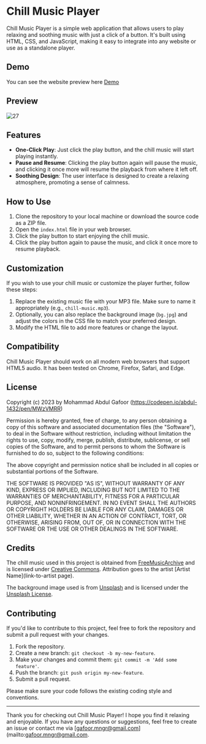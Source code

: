 # Chill Music Player

Chill Music Player is a simple web application that allows users to play relaxing and soothing music with just a click of a button. It's built using HTML, CSS, and JavaScript, making it easy to integrate into any website or use as a standalone player.
## Demo
You can see the website preview here [Demo](https://codepen.io/abdul-1432/pen/MWzVMRR)

## Preview
![27](https://github.com/abdul-1432/js-27_chill_music_palyer/assets/124916666/3484f618-c1fa-4cb0-9846-f8c2aa2394ca)


## Features

- **One-Click Play**: Just click the play button, and the chill music will start playing instantly.
- **Pause and Resume**: Clicking the play button again will pause the music, and clicking it once more will resume the playback from where it left off.
- **Soothing Design**: The user interface is designed to create a relaxing atmosphere, promoting a sense of calmness.

## How to Use

1. Clone the repository to your local machine or download the source code as a ZIP file.
2. Open the `index.html` file in your web browser.
3. Click the play button to start enjoying the chill music.
4. Click the play button again to pause the music, and click it once more to resume playback.

## Customization

If you wish to use your chill music or customize the player further, follow these steps:

1. Replace the existing music file with your MP3 file. Make sure to name it appropriately (e.g., `chill-music.mp3`).
2. Optionally, you can also replace the background image (`bg.jpg`) and adjust the colors in the CSS file to match your preferred design.
3. Modify the HTML file to add more features or change the layout.

## Compatibility

Chill Music Player should work on all modern web browsers that support HTML5 audio. It has been tested on Chrome, Firefox, Safari, and Edge.

## License
Copyright (c) 2023 by Mohammad Abdul Gafoor (https://codepen.io/abdul-1432/pen/MWzVMRR)

Permission is hereby granted, free of charge, to any person obtaining a copy of this software and associated documentation files (the "Software"), to deal in the Software without restriction, including without limitation the rights to use, copy, modify, merge, publish, distribute, sublicense, or sell copies of the Software, and to permit persons to whom the Software is furnished to do so, subject to the following conditions:

The above copyright and permission notice shall be included in all copies or substantial portions of the Software.

THE SOFTWARE IS PROVIDED "AS IS", WITHOUT WARRANTY OF ANY KIND, EXPRESS OR IMPLIED, INCLUDING BUT NOT LIMITED TO THE WARRANTIES OF MERCHANTABILITY, FITNESS FOR A PARTICULAR PURPOSE, AND NONINFRINGEMENT. IN NO EVENT SHALL THE AUTHORS OR COPYRIGHT HOLDERS BE LIABLE FOR ANY CLAIM, DAMAGES OR OTHER LIABILITY, WHETHER IN AN ACTION OF CONTRACT, TORT, OR OTHERWISE, ARISING FROM, OUT OF, OR IN CONNECTION WITH THE SOFTWARE OR THE USE OR OTHER DEALINGS IN THE SOFTWARE.



## Credits

The chill music used in this project is obtained from [FreeMusicArchive](https://freemusicarchive.org/) and is licensed under [Creative Commons](https://creativecommons.org/licenses/by/3.0/). Attribution goes to the artist [Artist Name](link-to-artist page).

The background image used is from [Unsplash](https://unsplash.com/) and is licensed under the [Unsplash License]([https://unsplash.com/license](https://codepen.io/abdul-1432/pen/MWzVMRR)).

## Contributing

If you'd like to contribute to this project, feel free to fork the repository and submit a pull request with your changes.

1. Fork the repository.
2. Create a new branch: `git checkout -b my-new-feature`.
3. Make your changes and commit them: `git commit -m 'Add some feature'`.
4. Push the branch: `git push origin my-new-feature`.
5. Submit a pull request.

Please make sure your code follows the existing coding style and conventions.

---

Thank you for checking out Chill Music Player! I hope you find it relaxing and enjoyable. If you have any questions or suggestions, feel free to create an issue or contact me via [gafoor.mngr@gmail.com](mailto:gafoor.mngr@gmail.com.
